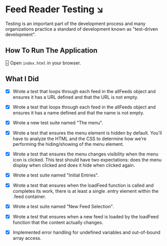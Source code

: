 # Feed Reader Testing ↘︎

Testing is an important part of the development process and many organizations practice a standard of development known as "test-driven development".

## How To Run The Application

🁤 Open `index.html` in your browser.

## What I Did

- [x] Wrote a test that loops through each feed in the allFeeds object and ensures it has a URL defined and that the URL is not empty.
- [x] Wrote a test that loops through each feed in the allFeeds object and ensures it has a name defined and that the name is not empty.
- [x] Wrote a new test suite named "The menu".
- [x] Wrote a test that ensures the menu element is hidden by default. You'll have to analyze the HTML and the CSS to determine how we're performing the hiding/showing of the menu element.
- [x] Wrote a test that ensures the menu changes visibility when the menu icon is clicked. This test should have two expectations: does the menu display when clicked and does it hide when clicked again.
- [x] Wrote a test suite named "Initial Entries".
- [x] Wrote a test that ensures when the loadFeed function is called and completes its work, there is at least a single .entry element within the .feed container.
- [x] Wrote a test suite named "New Feed Selection".
- [x] Wrote a test that ensures when a new feed is loaded by the loadFeed function that the content actually changes.
- [x] Implemented error handling for undefined variables and out-of-bound array access.

